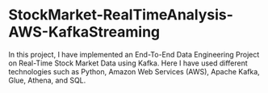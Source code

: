 # StockMarket-RealTimeAnalysis-AWS-KafkaStreaming
In this project, I have implemented an End-To-End Data Engineering Project on Real-Time Stock Market Data using Kafka.  Here I have used different technologies such as Python, Amazon Web Services (AWS), Apache Kafka, Glue, Athena, and SQL.
